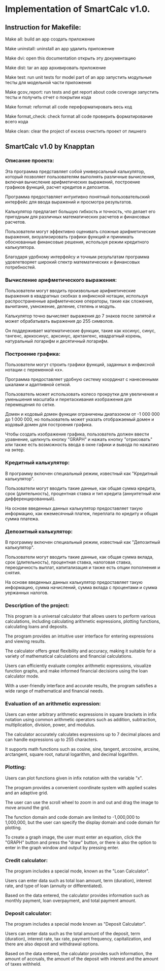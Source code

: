 # Implementation of SmartCalc v1.0.

## Instruction for Makefile:

Make all: build an app 
создать приложение

Make uninstall: uninstall an app 
удалить приложение

Make dvi: open this documentation 
открыть эту документацию

Make dist: tar an app 
архивировать приложение

Make test: run unit tests for model part of an app 
запустить модульные тесты для модельной части приложения

Make gcov_report: run tests and get report about code coverage
запустить тесты и получить отчет о покрытии кода

Make format: reformat all code
переформатировать весь код

Make format_check: check format all code
проверить форматирование всего кода

Make clean: clear the project of excess
очистить проект от лишнего

## SmartCalc v1.0 by Knapptan


### Описание проекта:


Эта программа представляет собой универсальный калькулятор, который позволяет пользователям выполнять различные вычисления, включая вычисление арифметических выражений, построение графиков функций, расчет кредитов и депозитов.

Программа предоставляет интуитивно понятный пользовательский интерфейс для ввода выражений и просмотра результатов.

Калькулятор предлагает большую гибкость и точность, что делает его пригодным для различных математических расчетов и финансовых расчетов.

Пользователи могут эффективно оценивать сложные арифметические выражения, визуализировать графики функций и принимать обоснованные финансовые решения, используя режим кредитного калькулятора. 

Благодаря удобному интерфейсу и точным результатам программа удовлетворяет широкий спектр математических и финансовых потребностей.


### Вычисление арифметического выражения:

Пользователи могут вводить произвольные арифметические выражения в квадратных скобках в инфиксной нотации, используя распространенные арифметические операторы, такие как сложение, вычитание, умножение, деление, степень и модуль.

Калькулятор точно вычисляет выражения до 7 знаков после запятой и может обрабатывать выражения до 255 символов.

Он поддерживает математические функции, такие как косинус, синус, тангенс, арккосинус, арксинус, арктангенс, квадратный корень, натуральный логарифм и десятичный логарифм.

### Построение графика:

Пользователи могут строить графики функций, заданных в инфиксной нотации с переменной «x».

Программа предоставляет удобную систему координат с нанесенными шкалами и адаптивной сеткой.

Пользователь может использовать колесо прокрутки для увеличения и уменьшения масштаба и перетаскивания изображения для перемещения по сетке.

Домен и кодовый домен функции ограничены диапазоном от -1 000 000 до 1 000 000, но пользователь может указать отображаемый домен и кодовый домен для построения графика.

Чтобы создать изображение графика, пользователь должен ввести уравнение, щелкнуть кнопку "GRAPH" и нажать кнопку "отрисовать" или также есть возможность ввода в окне гафики и вывода по нажатию на энтер.

### Кредитный калькулятор:

В программу включен специальный режим, известный как "Кредитный калькулятор".

Пользователи могут вводить такие данные, как общая сумма кредита, срок (длительность), процентная ставка и тип кредита (аннуитетный или дифференцированный).

На основе введенных данных калькулятор предоставляет такую ​​информацию, как ежемесячный платеж, переплата по кредиту и общая сумма платежа.

### Депозитный калькулятор:

В программу включен специальный режим, известный как "Депозитный калькулятор".

Пользователи могут вводить такие данные, как общая сумма вклада, срок (длительность), процентная ставка, налоговая ставка, переодичность выплат, капитализация и также есть опции пополнения и снятия.

На основе введенных данных калькулятор предоставляет такую ​​информацию, сумма начислений, сумма вклада с процентами и сумма уержанных налогов.


### Description of the project:


This program is a universal calculator that allows users to perform various calculations, including calculating arithmetic expressions, plotting functions, calculating loans and deposits.

The program provides an intuitive user interface for entering expressions and viewing results.

The calculator offers great flexibility and accuracy, making it suitable for a variety of mathematical calculations and financial calculations.

Users can efficiently evaluate complex arithmetic expressions, visualize function graphs, and make informed financial decisions using the loan calculator mode.

With a user-friendly interface and accurate results, the program satisfies a wide range of mathematical and financial needs.

### Evaluation of an arithmetic expression:

Users can enter arbitrary arithmetic expressions in square brackets in infix notation using common arithmetic operators such as addition, subtraction, multiplication, division, power, and modulus.

The calculator accurately calculates expressions up to 7 decimal places and can handle expressions up to 255 characters.

It supports math functions such as cosine, sine, tangent, arccosine, arcsine, arctangent, square root, natural logarithm, and decimal logarithm.

### Plotting:

Users can plot functions given in infix notation with the variable "x".

The program provides a convenient coordinate system with applied scales and an adaptive grid.

The user can use the scroll wheel to zoom in and out and drag the image to move around the grid.

The function domain and code domain are limited to -1,000,000 to 1,000,000, but the user can specify the display domain and code domain for plotting.

To create a graph image, the user must enter an equation, click the "GRAPH" button and press the "draw" button, or there is also the option to enter in the graph window and output by pressing enter.

### Credit calculator:

The program includes a special mode, known as the "Loan Calculator".

Users can enter data such as total loan amount, term (duration), interest rate, and type of loan (annuity or differentiated).

Based on the data entered, the calculator provides information such as monthly payment, loan overpayment, and total payment amount.

### Deposit calculator:

The program includes a special mode known as "Deposit Calculator".

Users can enter data such as the total amount of the deposit, term (duration), interest rate, tax rate, payment frequency, capitalization, and there are also deposit and withdrawal options.

Based on the data entered, the calculator provides such information, the amount of accruals, the amount of the deposit with interest and the amount of taxes withheld.
